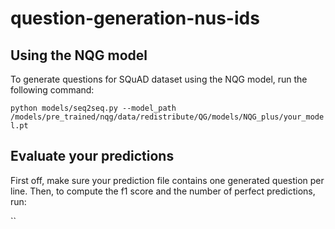 # question-generation-nus-ids

## Using the NQG model

To generate questions for SQuAD dataset using the NQG model, run the following command:

`python models/seq2seq.py --model_path
/models/pre_trained/nqg/data/redistribute/QG/models/NQG_plus/your_model.pt`

## Evaluate your predictions
First off, make sure your prediction file contains one generated question per line.
Then, to compute the f1 score and the number of perfect predictions, run:

``
